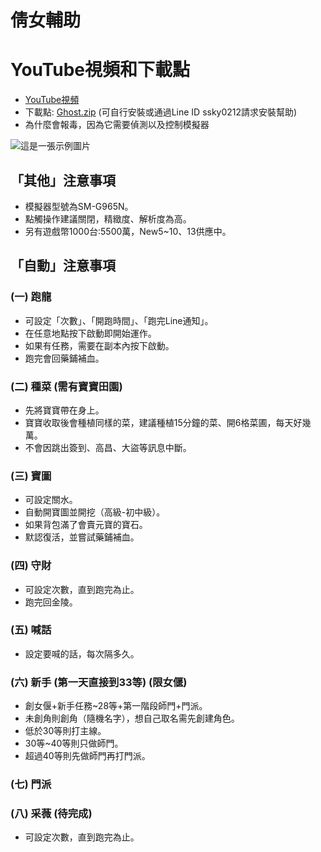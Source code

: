 # 倩女輔助

# YouTube視頻和下載點
- [YouTube視頻](https://youtu.be/s16lZm9mT8o?si=QiBDtaG_TwKeELUd)
- 下載點: [Ghost.zip](https://chtineer.com/GameSupport/Ghost.zip) (可自行安裝或通過Line ID ssky0212請求安裝幫助)
- 為什麼會報毒，因為它需要偵測以及控制模擬器

![這是一張示例圖片](https://chtineer.com/png/GhostSupport.png)

## 「其他」注意事項
- 模擬器型號為SM-G965N。
- 點觸操作建議關閉，精緻度、解析度為高。
- 另有遊戲幣1000台:5500萬，New5~10、13供應中。

## 「自動」注意事項
### (一) 跑龍
- 可設定「次數」、「開跑時間」、「跑完Line通知」。
- 在任意地點按下啟動即開始運作。
- 如果有任務，需要在副本內按下啟動。
- 跑完會回藥鋪補血。

### (二) 種菜 (需有寶寶田園)
- 先將寶寶帶在身上。
- 寶寶收取後會種植同樣的菜，建議種植15分鐘的菜、開6格菜圃，每天好幾萬。
- 不會因跳出簽到、高昌、大盜等訊息中斷。

### (三) 寶圖
- 可設定關水。
- 自動開寶圖並開挖（高級-初中級）。
- 如果背包滿了會賣元寶的寶石。
- 默認復活，並嘗試藥鋪補血。

### (四) 守財
- 可設定次數，直到跑完為止。
- 跑完回金陵。

### (五) 喊話
- 設定要喊的話，每次隔多久。

### (六) 新手 (第一天直接到33等) (限女偃)
- 創女偃+新手任務~28等+第一階段師門+門派。
- 未創角則創角（隨機名字），想自己取名需先創建角色。
- 低於30等則打主線。
- 30等~40等則只做師門。
- 超過40等則先做師門再打門派。

### (七) 門派

### (八) 采薇 (待完成)
- 可設定次數，直到跑完為止。
